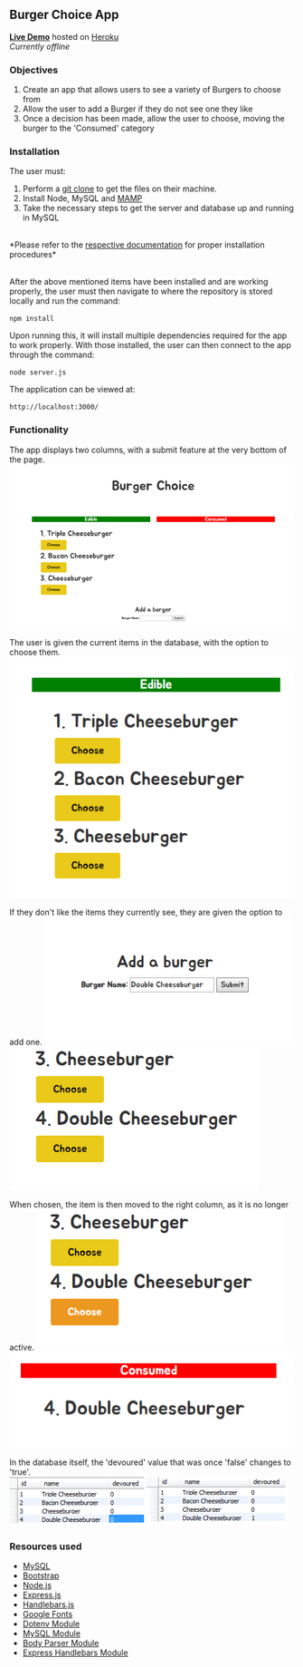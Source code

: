 ## Burger Choice App

<a href="#">**Live Demo**</a> hosted on <a href="https://heroku.com/">Heroku</a>
</br>
_Currently offline_

### Objectives
1. Create an app that allows users to see a variety of Burgers to choose from
2. Allow the user to add a Burger if they do not see one they like
3. Once a decision has been made, allow the user to choose, moving the burger to the 'Consumed' category

### Installation
The user must:
1. Perform a <a href="https://help.github.com/articles/fetching-a-remote/#clone">git clone</a> to get the files on their machine. 
2. Install Node, MySQL and <a href="https://www.mamp.info/en/">MAMP</a>
4. Take the necessary steps to get the server and database up and running in MySQL
</br>
*Please refer to the <a href="https://github.com/justinvert/Burger-Choice#resources-used">respective documentation</a> for proper installation procedures*
</br>
</br>

After the above mentioned items have been installed and are working properly, the user must then navigate to where the repository is stored locally and run the command:
```
npm install

```
Upon running this, it will install multiple dependencies required for the app to work properly.
With those installed, the user can then connect to the app through the command:
```
node server.js

```
The application can be viewed at:
```
http://localhost:3000/

```

### Functionality
The app displays two columns, with a submit feature at the very bottom of the page.
<img src="public/assets/img/burger-01.png">
</br>

The user is given the current items in the database, with the option to choose them.
<img src="public/assets/img/burger-02.png">
</br>

If they don't like the items they currently see, they are given the option to add one.
<img src="public/assets/img/burger-03.png">
<img src="public/assets/img/burger-04.png">
</br>

When chosen, the item is then moved to the right column, as it is no longer active.
<img src="public/assets/img/burger-05.png">
<img src="public/assets/img/burger-06.png">
</br>

In the database itself, the 'devoured' value that was once 'false' changes to 'true'.
</br>
<img src="public/assets/img/burger-07.png">
<img src="public/assets/img/burger-08.png">

### Resources used

*  <a href="https://www.mysql.com/">MySQL</a> 
*  <a href="https://getbootstrap.com/">Bootstrap</a> 
*  <a href="https://nodejs.org/en/">Node.js</a>
*  <a href="https://expressjs.com/">Express.js</a>
*  <a href="https://handlebarsjs.com/">Handlebars.js</a>
*  <a href="https://fonts.google.com/">Google Fonts</a>
*  <a href="https://www.npmjs.com/package/dotenv">Dotenv Module</a> 
*  <a href="https://www.npmjs.com/package/mysql">MySQL Module</a>
*  <a href="https://www.npmjs.com/package/body-parser">Body Parser Module</a>
*  <a href="https://www.npmjs.com/package/express-handlebars">Express Handlebars Module</a>
